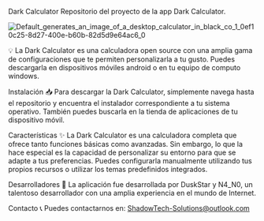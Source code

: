 Dark Calculator
Repositorio del proyecto de la app Dark Calculator.

![Default_generates_an_image_of_a_desktop_calculator_in_black_co_1_0ef10c25-8d27-400e-b60b-82d5d9e64ac6_0](https://github.com/DuskStarGITHUB/Dark-Calculator/assets/134586747/bf126cd9-cfae-42d5-97c0-97aad9b18f21)


💡 La Dark Calculator es una calculadora open source con una amplia gama de configuraciones que te permiten personalizarla a tu gusto. Puedes descargarla en dispositivos móviles android o en tu equipo de computo windows.

Instalación
📥 Para descargar la Dark Calculator, simplemente navega hasta el repositorio y encuentra el instalador correspondiente a tu sistema operativo. También puedes buscarla en la tienda de aplicaciones de tu dispositivo móvil.

Características
✨ La Dark Calculator es una calculadora completa que ofrece tanto funciones básicas como avanzadas. Sin embargo, lo que la hace especial es la capacidad de personalizar su entorno para que se adapte a tus preferencias. Puedes configurarla manualmente utilizando tus propios recursos o utilizar los temas predefinidos integrados.

Desarrolladores
👤 La aplicación fue desarrollada por DuskStar y N4_N0, un talentoso desarrollador con una amplia experiencia en el mundo de Internet.

Contacto
📞 Puedes contactarnos en: ShadowTech-Solutions@outlook.com
